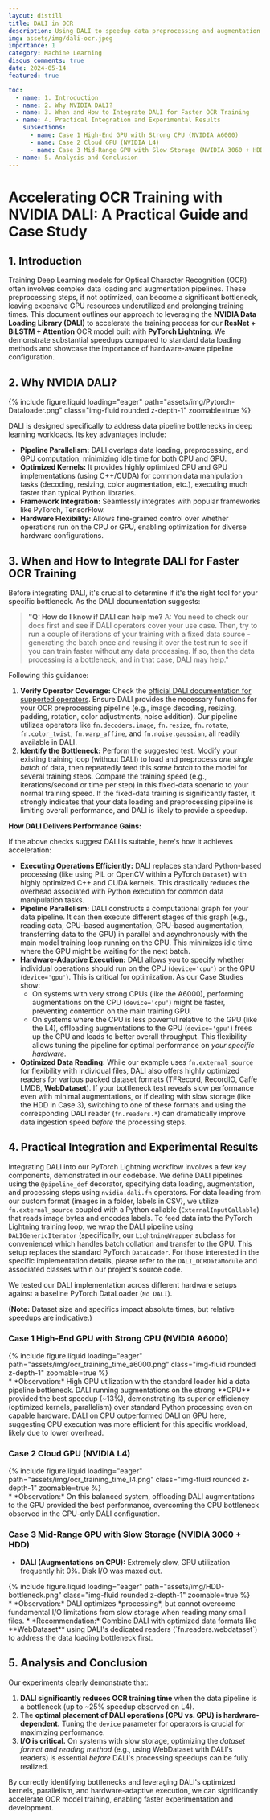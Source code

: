 ```yaml
---
layout: distill
title: DALI in OCR
description: Using DALI to speedup data preprocessing and augmentation in OCR
img: assets/img/dali-ocr.jpeg
importance: 1
category: Machine Learning
disqus_comments: true
date: 2024-05-14
featured: true

toc:
  - name: 1. Introduction
  - name: 2. Why NVIDIA DALI?
  - name: 3. When and How to Integrate DALI for Faster OCR Training
  - name: 4. Practical Integration and Experimental Results
    subsections:
      - name: Case 1 High-End GPU with Strong CPU (NVIDIA A6000)
      - name: Case 2 Cloud GPU (NVIDIA L4)
      - name: Case 3 Mid-Range GPU with Slow Storage (NVIDIA 3060 + HDD)
  - name: 5. Analysis and Conclusion
---
```


# Accelerating OCR Training with NVIDIA DALI: A Practical Guide and Case Study
## 1. Introduction

Training Deep Learning models for Optical Character Recognition (OCR) often involves complex data loading and augmentation pipelines. These preprocessing steps, if not optimized, can become a significant bottleneck, leaving expensive GPU resources underutilized and prolonging training times. This document outlines our approach to leveraging the **NVIDIA Data Loading Library (DALI)** to accelerate the training process for our **ResNet + BiLSTM + Attention** OCR model built with **PyTorch Lightning**. We demonstrate substantial speedups compared to standard data loading methods and showcase the importance of hardware-aware pipeline configuration.

## 2. Why NVIDIA DALI?

<div class="row mt-3">
    <div class="col-sm mt-3 mt-md-0">
        {% include figure.liquid loading="eager" path="assets/img/Pytorch-Dataloader.png" class="img-fluid rounded z-depth-1" zoomable=true %}
    </div>
</div>

DALI is designed specifically to address data pipeline bottlenecks in deep learning workloads. Its key advantages include:

*   **Pipeline Parallelism:** DALI overlaps data loading, preprocessing, and GPU computation, minimizing idle time for both CPU and GPU.
*   **Optimized Kernels:** It provides highly optimized CPU and GPU implementations (using C++/CUDA) for common data manipulation tasks (decoding, resizing, color augmentation, etc.), executing much faster than typical Python libraries.
*   **Framework Integration:** Seamlessly integrates with popular frameworks like PyTorch, TensorFlow.
*   **Hardware Flexibility:** Allows fine-grained control over whether operations run on the CPU or GPU, enabling optimization for diverse hardware configurations.

## 3. When and How to Integrate DALI for Faster OCR Training

Before integrating DALI, it's crucial to determine if it's the right tool for your specific bottleneck. As the DALI documentation suggests:

> **"Q: How do I know if DALI can help me?**
> A: You need to check our docs first and see if DALI operators cover your use case. Then, try to run a couple of iterations of your training with a fixed data source - generating the batch once and reusing it over the test run to see if you can train faster without any data processing. If so, then the data processing is a bottleneck, and in that case, DALI may help."

Following this guidance:

1.  **Verify Operator Coverage:** Check the [official DALI documentation for supported operators](https://docs.nvidia.com/deeplearning/dali/user-guide/docs/supported_ops.html). Ensure DALI provides the necessary functions for your OCR preprocessing pipeline (e.g., image decoding, resizing, padding, rotation, color adjustments, noise addition). Our pipeline utilizes operators like `fn.decoders.image`, `fn.resize`, `fn.rotate`, `fn.color_twist`, `fn.warp_affine`, and `fn.noise.gaussian`, all readily available in DALI.
2.  **Identify the Bottleneck:** Perform the suggested test. Modify your existing training loop (without DALI) to load and preprocess *one single batch* of data, then repeatedly feed this *same batch* to the model for several training steps. Compare the training speed (e.g., iterations/second or time per step) in this fixed-data scenario to your normal training speed. If the fixed-data training is significantly faster, it strongly indicates that your data loading and preprocessing pipeline is limiting overall performance, and DALI is likely to provide a speedup.

**How DALI Delivers Performance Gains:**

If the above checks suggest DALI is suitable, here's how it achieves acceleration:

*   **Executing Operations Efficiently:** DALI replaces standard Python-based processing (like using PIL or OpenCV within a PyTorch `Dataset`) with highly optimized C++ and CUDA kernels. This drastically reduces the overhead associated with Python execution for common data manipulation tasks.
*   **Pipeline Parallelism:** DALI constructs a computational graph for your data pipeline. It can then execute different stages of this graph (e.g., reading data, CPU-based augmentation, GPU-based augmentation, transferring data to the GPU) in parallel and asynchronously with the main model training loop running on the GPU. This minimizes idle time where the GPU might be waiting for the next batch.
*   **Hardware-Adaptive Execution:** DALI allows you to specify whether individual operations should run on the CPU (`device='cpu'`) or the GPU (`device='gpu'`). This is critical for optimization. As our Case Studies show:
    *   On systems with very strong CPUs (like the A6000), performing augmentations on the CPU (`device='cpu'`) might be faster, preventing contention on the main training GPU.
    *   On systems where the CPU is less powerful relative to the GPU (like the L4), offloading augmentations to the GPU (`device='gpu'`) frees up the CPU and leads to better overall throughput.
    This flexibility allows tuning the pipeline for optimal performance on *your specific hardware*.
*   **Optimized Data Reading:** While our example uses `fn.external_source` for flexibility with individual files, DALI also offers highly optimized readers for various packed dataset formats (TFRecord, RecordIO, Caffe LMDB, **WebDataset**). If your bottleneck test reveals slow performance even with minimal augmentations, or if dealing with slow storage (like the HDD in Case 3), switching to one of these formats and using the corresponding DALI reader (`fn.readers.*`) can dramatically improve data ingestion speed *before* the processing steps.

## 4. Practical Integration and Experimental Results

Integrating DALI into our PyTorch Lightning workflow involves a few key components, demonstrated in our codebase. We define DALI pipelines using the `@pipeline_def` decorator, specifying data loading, augmentation, and processing steps using `nvidia.dali.fn` operators. For data loading from our custom format (images in a folder, labels in CSV), we utilize `fn.external_source` coupled with a Python callable (`ExternalInputCallable`) that reads image bytes and encodes labels. To feed data into the PyTorch Lightning training loop, we wrap the DALI pipeline using `DALIGenericIterator` (specifically, our `LightningWrapper` subclass for convenience) which handles batch collation and transfer to the GPU. This setup replaces the standard PyTorch `DataLoader`. For those interested in the specific implementation details, please refer to the `DALI_OCRDataModule` and associated classes within our project's source code.

We tested our DALI implementation across different hardware setups against a baseline PyTorch DataLoader (`No DALI`).

**(Note:** Dataset size and specifics impact absolute times, but relative speedups are indicative.)

### Case 1 High-End GPU with Strong CPU (NVIDIA A6000)
<div class="row mt-3">
    <div class="col-sm mt-3 mt-md-0">
        {% include figure.liquid loading="eager" path="assets/img/ocr_training_time_a6000.png" class="img-fluid rounded z-depth-1" zoomable=true %}
    </div>
</div>
*   *Observation:* High GPU utilization with the standard loader hid a data pipeline bottleneck. DALI running augmentations on the strong **CPU** provided the best speedup (~13%), demonstrating its superior efficiency (optimized kernels, parallelism) over standard Python processing even on capable hardware. DALI on CPU outperformed DALI on GPU here, suggesting CPU execution was more efficient for this specific workload, likely due to lower overhead.

### Case 2 Cloud GPU (NVIDIA L4)
<div class="row mt-3">
    <div class="col-sm mt-3 mt-md-0">
        {% include figure.liquid loading="eager" path="assets/img/ocr_training_time_l4.png" class="img-fluid rounded z-depth-1" zoomable=true %}
    </div>
</div>
*   *Observation:* On this balanced system, offloading DALI augmentations to the GPU provided the best performance, overcoming the CPU bottleneck observed in the CPU-only DALI configuration.

### Case 3 Mid-Range GPU with Slow Storage (NVIDIA 3060 + HDD)
*   **DALI (Augmentations on CPU):** Extremely slow, GPU utilization frequently hit 0%. Disk I/O was maxed out.
<div class="row mt-3">
    <div class="col-sm mt-3 mt-md-0">
        {% include figure.liquid loading="eager" path="assets/img/HDD-bottleneck.png" class="img-fluid rounded z-depth-1" zoomable=true %}
    </div>
</div>
*   *Observation:* DALI optimizes *processing*, but cannot overcome fundamental I/O limitations from slow storage when reading many small files.
*   *Recommendation:* Combine DALI with optimized data formats like **WebDataset** using DALI's dedicated readers (`fn.readers.webdataset`) to address the data loading bottleneck first.

## 5. Analysis and Conclusion

Our experiments clearly demonstrate that:

1.  **DALI significantly reduces OCR training time** when the data pipeline is a bottleneck (up to ~25% speedup observed on L4).
2.  The **optimal placement of DALI operations (CPU vs. GPU) is hardware-dependent.** Tuning the `device` parameter for operators is crucial for maximizing performance.
3.  **I/O is critical.** On systems with slow storage, optimizing the *dataset format and reading method* (e.g., using WebDataset with DALI's readers) is essential *before* DALI's processing speedups can be fully realized.

By correctly identifying bottlenecks and leveraging DALI's optimized kernels, parallelism, and hardware-adaptive execution, we can significantly accelerate OCR model training, enabling faster experimentation and development.